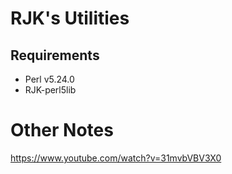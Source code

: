 # RJK's Utilities

## Requirements

* Perl v5.24.0
* RJK-perl5lib

# Other Notes

https://www.youtube.com/watch?v=31mvbVBV3X0
